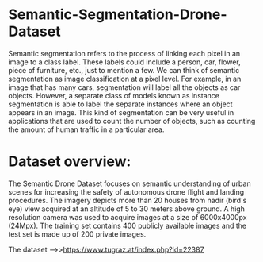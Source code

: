 # Semantic-Segmentation-Drone-Dataset

Semantic segmentation refers to the process of linking each pixel in an image to a class label. These labels could include a person, car, flower, piece of furniture, etc., just to 
mention a few. We can think of semantic segmentation as image classification at a pixel level. For example, in an image that has many cars, segmentation will label all the objects 
as car objects. However, a separate class of models known as instance segmentation is able to label the separate instances where an object appears in an image. This kind of segmentation
can be very useful in applications that are used to count the number of objects, such as counting the amount of human traffic in a particular area.

# Dataset overview:
The Semantic Drone Dataset focuses on semantic understanding of urban scenes for increasing the safety of autonomous drone flight and landing procedures. The imagery depicts more than 20 houses
from nadir (bird's eye) view acquired at an altitude of 5 to 30 meters above ground. A high resolution camera was used to acquire images at a size of 6000x4000px (24Mpx). The training set contains
400 publicly available images and the test set is made up of 200 private images.


The dataset -->>https://www.tugraz.at/index.php?id=22387
